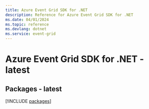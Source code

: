 ```yaml
---
title: Azure Event Grid SDK for .NET
description: Reference for Azure Event Grid SDK for .NET
ms.date: 04/01/2024
ms.topic: reference
ms.devlang: dotnet
ms.service: event-grid
---
```

# Azure Event Grid SDK for .NET - latest
## Packages - latest
[!INCLUDE [packages](event-grid-index.md)]